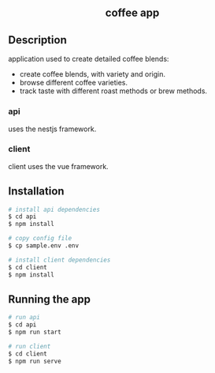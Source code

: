 <h2 align="center">coffee app</h2>

## Description
application used to create detailed coffee blends:

+ create coffee blends, with variety and origin.
+ browse different coffee varieties.
+ track taste with different roast methods or brew methods.

### api
uses the nestjs framework.

### client
client uses the vue framework.

## Installation

```bash
# install api dependencies
$ cd api
$ npm install

# copy config file
$ cp sample.env .env

# install client dependencies
$ cd client
$ npm install
```

## Running the app

```bash
# run api
$ cd api
$ npm run start

# run client
$ cd client
$ npm run serve
```